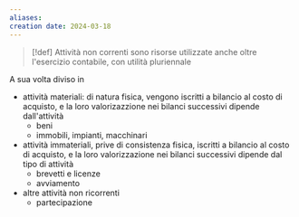 ```yaml
---
aliases: 
creation date: 2024-03-18
---
```


> [!def]
> Attività non correnti sono risorse utilizzate anche oltre l'esercizio contabile, con utilità pluriennale

A sua volta diviso in
- attività materiali: di natura fisica, vengono iscritti a bilancio al costo di acquisto, e la loro valorizazzione nei bilanci successivi dipende dall'attività
	- beni
	- immobili, impianti, macchinari
- attività immateriali, prive di consistenza fisica, iscritti a bilancio al costo di acquisto, e la loro valorizzazione nei bilanci successivi dipende dal tipo di attività
	- brevetti e licenze
	- avviamento
- altre attività non ricorrenti
	- partecipazione

 